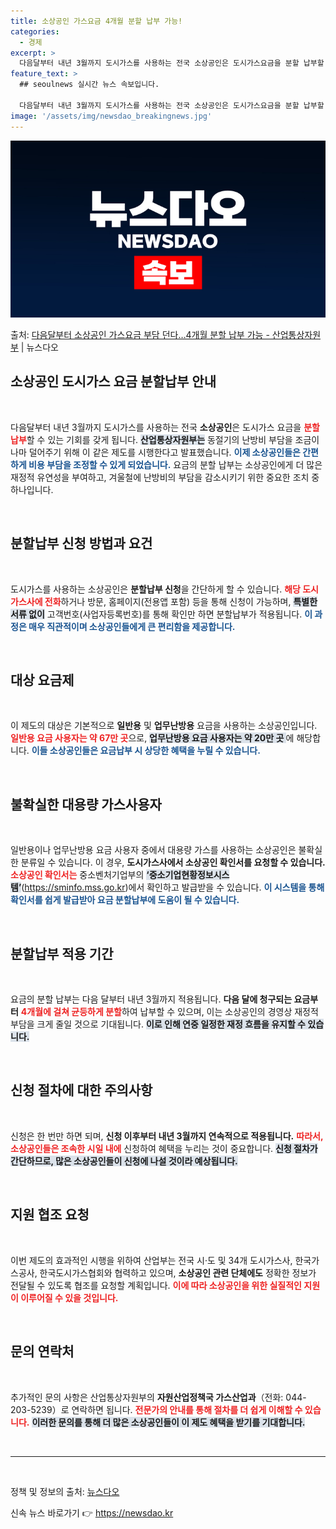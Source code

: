 ```yaml
---
title: 소상공인 가스요금 4개월 분할 납부 가능!
categories:
  - 경제
excerpt: >
  다음달부터 내년 3월까지 도시가스를 사용하는 전국 소상공인은 도시가스요금을 분할 납부할 수 있다. 산업통상자…
feature_text: >
  ## seoulnews 실시간 뉴스 속보입니다.

  다음달부터 내년 3월까지 도시가스를 사용하는 전국 소상공인은 도시가스요금을 분할 납부할 수 있다. 산업통상자…
image: '/assets/img/newsdao_breakingnews.jpg'
---
```


![뉴스다오 속보](/assets/img/newsdao_breakingnews.jpg)

<p>출처: <a href="https://newsdao.kr/1963" rel="dofollow">다음달부터 소상공인 가스요금 부담 던다…4개월 분할 납부 가능  - 산업통상자원부</a> | 뉴스다오</p>

<h2 data-ke-size="size26">소상공인 도시가스 요금 분할납부 안내</h2>

<p data-ke-size="size16">&nbsp;</p>

다음달부터 내년 3월까지 도시가스를 사용하는 전국 <b>소상공인</b>은 도시가스 요금을 <b><span style="color: #ee2323;">분할 납부</span></b>할 수 있는 기회를 갖게 됩니다. <b><span style="background-color: #21538527;">산업통상자원부는</span></b> 동절기의 난방비 부담을 조금이나마 덜어주기 위해 이 같은 제도를 시행한다고 발표했습니다. <b><span style="color: #1a5490;">이제 소상공인들은 간편하게 비용 부담을 조정할 수 있게 되었습니다.</span></b> 요금의 분할 납부는 소상공인에게 더 많은 재정적 유연성을 부여하고, 겨울철에 난방비의 부담을 감소시키기 위한 중요한 조치 중 하나입니다.</p>

<p data-ke-size="size16">&nbsp;</p>

<h2 data-ke-size="size26">분할납부 신청 방법과 요건</h2>

<p data-ke-size="size16">&nbsp;</p>

도시가스를 사용하는 소상공인은 <b>분할납부 신청</b>을 간단하게 할 수 있습니다. <b><span style="color: #ee2323;">해당 도시가스사에 전화</span></b>하거나 방문, 홈페이지(전용앱 포함) 등을 통해 신청이 가능하며, <b><span style="background-color: #21538527;">특별한 서류 없이</span></b> 고객번호(사업자등록번호)를 통해 확인만 하면 분할납부가 적용됩니다. <b><span style="color: #1a5490;">이 과정은 매우 직관적이며 소상공인들에게 큰 편리함을 제공합니다.</span></b>

<p data-ke-size="size16">&nbsp;</p>

<h2 data-ke-size="size26">대상 요금제</h2>

<p data-ke-size="size16">&nbsp;</p>

이 제도의 대상은 기본적으로 <b>일반용</b> 및 <b>업무난방용</b> 요금을 사용하는 소상공인입니다. <b><span style="color: #ee2323;">일반용 요금 사용자는 약 67만 곳</span></b>으로, <b><span style="background-color: #21538527;">업무난방용 요금 사용자는 약 20만 곳 </span></b>에 해당합니다. <b><span style="color: #1a5490;">이들 소상공인들은 요금납부 시 상당한 혜택을 누릴 수 있습니다.</span></b>

<p data-ke-size="size16">&nbsp;</p>

<h2 data-ke-size="size26">불확실한 대용량 가스사용자</h2>

<p data-ke-size="size16">&nbsp;</p>

일반용이나 업무난방용 요금 사용자 중에서 대용량 가스를 사용하는 소상공인은 불확실한 분류일 수 있습니다. 이 경우, <b>도시가스사에서 소상공인 확인서를 요청할 수 있습니다.</b> <b><span style="color: #ee2323;">소상공인 확인서는</span></b> 중소벤처기업부의 <b><span style="background-color: #21538527;">‘중소기업현황정보시스템’</span></b>(https://sminfo.mss.go.kr)에서 확인하고 발급받을 수 있습니다. <b><span style="color: #1a5490;">이 시스템을 통해 확인서를 쉽게 발급받아 요금 분할납부에 도움이 될 수 있습니다.</span></b>

<p data-ke-size="size16">&nbsp;</p>

<h2 data-ke-size="size26">분할납부 적용 기간</h2>

<p data-ke-size="size16">&nbsp;</p>

요금의 분할 납부는 다음 달부터 내년 3월까지 적용됩니다. <b>다음 달에 청구되는 요금부터</b> <b><span style="color: #ee2323;">4개월에 걸쳐 균등하게 분할</span></b>하여 납부할 수 있으며, 이는 소상공인의 경영상 재정적 부담을 크게 줄일 것으로 기대됩니다. <b><span style="background-color: #21538527;">이로 인해 연중 일정한 재정 흐름을 유지할 수 있습니다.</span></b>

<p data-ke-size="size16">&nbsp;</p>

<h2 data-ke-size="size26">신청 절차에 대한 주의사항</h2>

<p data-ke-size="size16">&nbsp;</p>

신청은 한 번만 하면 되며, <b>신청 이후부터 내년 3월까지 연속적으로 적용됩니다.</b> <b><span style="color: #ee2323;">따라서, 소상공인들은 조속한 시일 내에</span></b> 신청하여 혜택을 누리는 것이 중요합니다. <b><span style="background-color: #21538527;">신청 절차가 간단하므로, 많은 소상공인들이 신청에 나설 것이라 예상됩니다.</span></b>

<p data-ke-size="size16">&nbsp;</p>

<h2 data-ke-size="size26">지원 협조 요청</h2>

<p data-ke-size="size16">&nbsp;</p>

이번 제도의 효과적인 시행을 위하여 산업부는 전국 시·도 및 34개 도시가스사, 한국가스공사, 한국도시가스협회와 협력하고 있으며, <b>소상공인 관련 단체에도</b> 정확한 정보가 전달될 수 있도록 협조를 요청할 계획입니다. <b><span style="color: #ee2323;">이에 따라 소상공인을 위한 실질적인 지원이 이루어질 수 있을 것입니다.</span></b>

<p data-ke-size="size16">&nbsp;</p>

<h2 data-ke-size="size26">문의 연락처</h2>

<p data-ke-size="size16">&nbsp;</p>

추가적인 문의 사항은 산업통상자원부의 <b>자원산업정책국 가스산업과</b>（전화: 044-203-5239）로 연락하면 됩니다. <b><span style="color: #ee2323;">전문가의 안내를 통해 절차를 더 쉽게 이해할 수 있습니다.</span></b> <b><span style="background-color: #21538527;">이러한 문의를 통해 더 많은 소상공인들이 이 제도 혜택을 받기를 기대합니다.</span></b>

<p data-ke-size="size16">&nbsp;</p>

<hr />

<p data-ke-size="size16">&nbsp;</p>

정책 및 정보의 출처: <a href="https://newsdao.kr/1963" target="_blank">뉴스다오</a><br /> 

신속 뉴스 바로가기 👉 <a href="https://newsdao.kr" rel="dofollow">https://newsdao.kr</a>



